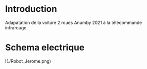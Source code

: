 # Introduction
Adapatation de la voiture 2 roues Anumby 2021 à la télécommande infrarouge.
# Schema electrique
!(./Robot_Jerome.png)
